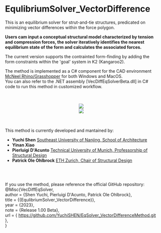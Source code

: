# EqulibriumSolver_VectorDifference

This is an equilibrium solver for strut-and-tie structures, predicated on minimizing vector differences within the force polygon.
<br>

__Users cam input a conceptual structural model characterized by tension and compression forces, the solver iteratively identifies the nearest equilibrium state of the form and calculates the associated forces.__

The current version supports the contrainted form-finding by adding the form constraints within the 'goal' system in K2 (Kangaroo2).

 The method is implemented as a C# component for the CAD environment [McNeel Rhino/Grasshopper](https://www.rhino3d.com/) for both Windows and MacOS.<br>
 You can also refer to the .NET assembly [VecDiffEqSolverBeta.dll] in C# code to run this method in customized workflow.
 
<br>
<br>

<div align="center">
<img src="https://github.com/YuchiSHEN/EqSolver_VectorDifferenceMethod/blob/5e0e550f401641ab598b3d6bc58817c41dee7a80/png/lattice.png">
</div>

<div align="center">
<img src="https://github.com/YuchiSHEN/EqSolver_VectorDifferenceMethod/blob/9a2b2646f5538654c21bbadc563fbf5b0313bbff/gif/Beam_Para.gif">
</div>

<br>
<br>

This method is currently developed and mantained by:
- __Yuchi Shen__ [Southeast University of Nanjing, School of Architecture](http://arch.seu.edu.cn/jz_en/main.htm)
- __Yinan Xiao__ []()
- __Pierluigi D'Acunto__ [Technical University of Munich, Professorship of Structural Design](https://www.arc.ed.tum.de/sd/structural-design/)
- __Patrick Ole Ohlbrock__ [ETH Zurich, Chair of Structural Design](https://schwartz.arch.ethz.ch/)
<br>
<br>

If you use the method, please reference the official GitHub repository: <br>
@Misc{VecDiffEqSolver, <br>
author = {Shen Yuchi, Pierluigi D'Acunto, Patrick Ole Ohlbrock}, <br>
title = {{EqulibriumSolver_VectorDifference}}, <br>
year = {2023}, <br>
note = {Release 1.00 Beta}, <br>
url = { https://github.com/YuchiSHEN/EqSolver_VectorDifferenceMethod.git }, <br>
}
<br>
<br>
